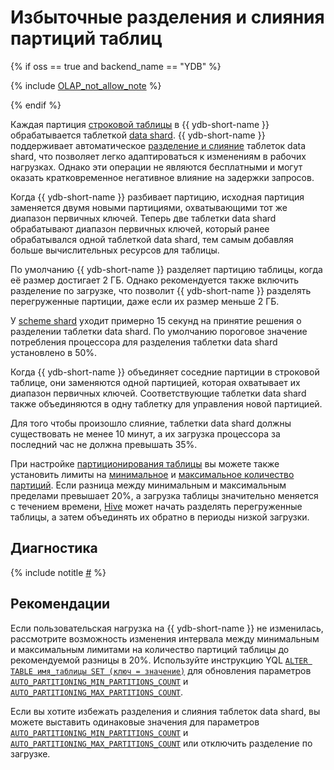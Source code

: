# Избыточные разделения и слияния партиций таблиц

{% if oss == true and backend_name == "YDB" %}

{% include [OLAP_not_allow_note](../../../_includes/not_allow_for_olap_note.md) %}

{% endif %}

Каждая партиция [строковой таблицы](../../../concepts/datamodel/table.md#row-oriented-tables) в {{ ydb-short-name }} обрабатывается таблеткой [data shard](../../../concepts/glossary.md#data-shard). {{ ydb-short-name }} поддерживает автоматическое [разделение и слияние](../../../concepts/datamodel/table.md#partitioning) таблеток data shard, что позволяет легко адаптироваться к изменениям в рабочих нагрузках. Однако эти операции не являются бесплатными и могут оказать кратковременное негативное влияние на задержки запросов.

Когда {{ ydb-short-name }} разбивает партицию, исходная партиция заменяется двумя новыми партициями, охватывающими тот же диапазон первичных ключей. Теперь две таблетки data shard обрабатывают диапазон первичных ключей, который ранее обрабатывался одной таблеткой data shard, тем самым добавляя больше вычислительных ресурсов для таблицы.

По умолчанию {{ ydb-short-name }} разделяет партицию таблицы, когда её размер достигает 2 ГБ. Однако рекомендуется также включить разделение по загрузке, что позволит {{ ydb-short-name }} разделять перегруженные партиции, даже если их размер меньше 2 ГБ.

У [scheme shard](../../../concepts/glossary.md#scheme-shard) уходит примерно 15 секунд на принятие решения о разделении таблетки data shard. По умолчанию пороговое значение потребления процессора для разделения таблетки data shard установлено в 50%.

Когда {{ ydb-short-name }} объединяет соседние партиции в строковой таблице, они заменяются одной партицией, которая охватывает их диапазон первичных ключей. Соответствующие таблетки data shard также объединяются в одну таблетку для управления новой партицией.

Для того чтобы произошло слияние, таблетки data shard должны существовать не менее 10 минут, а их загрузка процессора за последний час не должна превышать 35%.

При настройке [партиционирования таблицы](../../../concepts/datamodel/table.md#partitioning) вы можете также установить лимиты на [минимальное](../../../concepts/datamodel/table.md#auto_partitioning_min_partitions_count) и [максимальное количество партиций](../../../concepts/datamodel/table.md#auto_partitioning_max_partitions_count). Если разница между минимальным и максимальным пределами превышает 20%, а загрузка таблицы значительно меняется с течением времени, [Hive](../../../concepts/glossary.md#hive) может начать разделять перегруженные таблицы, а затем объединять их обратно в периоды низкой загрузки.

## Диагностика

<!-- The include is added to allow partial overrides in overlays  -->
{% include notitle [#](_includes/splits-merges.md) %}

## Рекомендации

Если пользовательская нагрузка на {{ ydb-short-name }} не изменилась, рассмотрите возможность изменения интервала между минимальным и максимальным лимитами на количество партиций таблицы до рекомендуемой разницы в 20%. Используйте инструкцию YQL [`ALTER TABLE имя_таблицы SET (ключ = значение)`](../../../yql/reference/syntax/alter_table/set.md) для обновления параметров [`AUTO_PARTITIONING_MIN_PARTITIONS_COUNT`](../../../concepts/datamodel/table.md#auto_partitioning_min_partitions_count) и [`AUTO_PARTITIONING_MAX_PARTITIONS_COUNT`](../../../concepts/datamodel/table.md#auto_partitioning_max_partitions_count).

Если вы хотите избежать разделения и слияния таблеток data shard, вы можете выставить одинаковые значения для параметров [`AUTO_PARTITIONING_MIN_PARTITIONS_COUNT`](../../../concepts/datamodel/table.md#auto_partitioning_min_partitions_count) и [`AUTO_PARTITIONING_MAX_PARTITIONS_COUNT`](../../../concepts/datamodel/table.md#auto_partitioning_max_partitions_count) или отключить разделение по загрузке.
